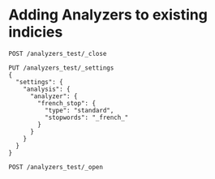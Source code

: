 # Adding Analyzers to existing indicies


```
POST /analyzers_test/_close
```

```
PUT /analyzers_test/_settings
{
  "settings": {
    "analysis": {
      "analyzer": {
        "french_stop": {
          "type": "standard",
          "stopwords": "_french_"
        }
      }
    }
  }
}
```

```
POST /analyzers_test/_open
```

